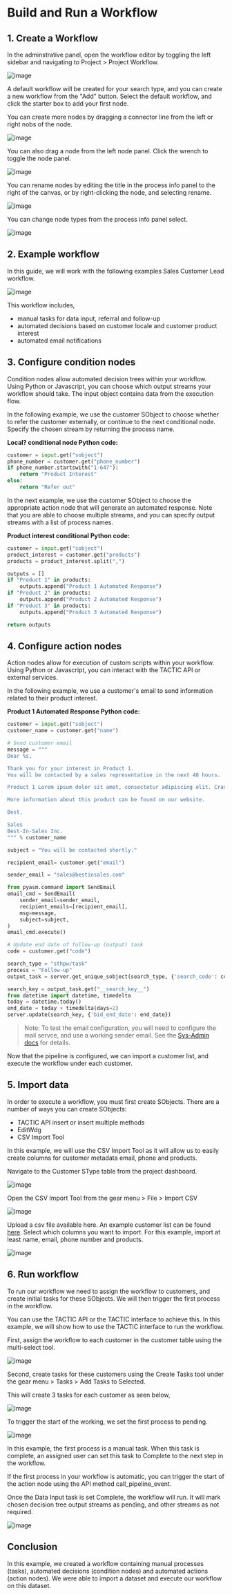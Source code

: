 
# Build and Run a Workflow


## 1. Create a Workflow

In the adminstrative panel, open the workflow editor by toggling the left sidebar and navigating to Project > Project Workflow.


![image](media/quick-start-build-workflow-1.gif)

A default workflow will be created for your search type, and you can create a new workflow from the "Add" button. Select the default workflow, 
and click the starter box to add your first node. 

You can create more nodes by dragging a connector line from the left or right nobs of the node.


![image](media/quick-start-build-workflow-2.gif)


You can also drag a node from the left node panel. Click the wrench to toggle the node panel.


![image](media/quick-start-build-workflow-3.gif)


You can rename nodes by editing the title in the process info panel to the right of the canvas, or by right-clicking the node, and selecting rename.


![image](media/quick-start-build-workflow-4.gif)


You can change node types from the process info panel select.

![image](media/quick-start-build-workflow-5.gif)




## 2. Example workflow

In this guide, we will work with the following examples Sales Customer Lead workflow. 

![image](media/quick-start-build-workflow-6.PNG)

This workflow includes,

- manual tasks for data input, referral and follow-up
- automated decisions based on customer locale and customer product interest
- automated email notifications



## 3. Configure condition nodes

Condition nodes allow automated decision trees within your workflow. Using Python or Javascript, you can choose which output streams your workflow should take. The input object contains data from the execution flow.

In the following example, we use the customer SObject to choose whether to refer the customer externally, or continue to the next conditional node.
Specify the chosen stream by returning the process name.

**Local? conditional node Python code:**

```Python
customer = input.get("sobject")
phone_number = customer.get("phone_number")
if phone_number.startswith("1-647"):
    return "Product Interest"
else:
    return "Refer out"
```

In the next example, we use the customer SObject to choose the appropriate action node that will generate an automated response.
Note that you are able to choose multiple streams, and you can specify output streams with a list of process names.

**Product interest conditional Python code:**

```Python
customer = input.get("sobject")
product_interest = customer.get("products")
products = product_interest.split(",")

outputs = []
if "Product 1" in products:
    outputs.append("Product 1 Automated Response")
if "Product 2" in products:
    outputs.append("Product 2 Automated Response")
if "Product 3" in products:
    outputs.append("Product 3 Automated Response")

return outputs
```

## 4. Configure action nodes

Action nodes allow for execution of custom scripts within your workflow. Using Python or Javascript, you can interact with the TACTIC API or external services. 

In the following example, we use a customer's email to send information related to their product interest.

**Product 1 Automated Response Python code:**

```Python
customer = input.get("sobject")
customer_name = customer.get("name")

# Send customer email
message = """
Dear %s,

Thank you for your interest in Product 1.
You will be contacted by a sales representative in the next 48 hours.

Product 1 Lorem ipsum dolor sit amet, consectetur adipiscing elit. Cras et nibh est. Quisque sit amet auctor enim, a lobortis tellus. Suspendisse semper vel nulla nec cursus. Sed sodales metus sit amet mauris consectetur, eget facilisis ipsum lacinia. Cras tristique elit vel iaculis interdum. Maecenas velit est, ultrices a pharetra sagittis, placerat vel sem. In sodales purus non mauris porta, non sagittis risus posuere. Nam non hendrerit est, sed euismod dui. Vivamus congue gravida sem, eget pretium nulla pretium vel. Suspendisse eu eros non velit tristique venenatis porttitor et eros. Vivamus sed nisl non quam ultrices varius. 

More information about this product can be found on our website.

Best,

Sales
Best-In-Sales Inc.
""" % customer_name

subject = "You will be contacted shortly."

recipient_email= customer.get("email")

sender_email = "sales@bestinsales.com"

from pyasm.command import SendEmail
email_cmd = SendEmail(
    sender_email=sender_email,
    recipient_emails=[recipient_email],
    msg=message,
    subject=subject,
)
email_cmd.execute()

# Update end date of follow-up (output) task
code = customer.get("code")

search_type = "sthpw/task"
process = "Follow-up"
output_task = server.get_unique_sobject(search_type, {'search_code': code, "process": process})

search_key = output_task.get("__search_key__")
from datetime import datetime, timedelta
today = datetime.today()
end_date = today + timedelta(days=2)
server.update(search_key, {'bid_end_date': end_date})
```

> Note: To test the email configuration, you will need to configure the mail servce, and use a working sender email.
See the [Sys-Admin docs](http://community.southpawtech.com/docs/sys-admin/setup-email/) for details.

Now that the pipeline is configured, we can import a customer list, and execute the workflow under each customer.

## 5. Import data

In order to execute a workflow, you must first create SObjects. There are a number of ways you can create SObjects:

- TACTIC API insert or insert multiple methods
- EditWdg
- CSV Import Tool

In this example, we will use the CSV Import Tool as it will allow us to easily create columns for customer metadata email, phone and products.

Navigate to the Customer SType table from the project dashboard.

![image](media/quick-start-import-data-0.gif)

Open the CSV Import Tool from the gear menu > File > Import CSV

![image](media/quick-start-import-data-1.png) 

Upload a csv file available here. An example customer list can be found [here](data/customer_data.csv).
Select which columns you want to import. For this example, import at least name, email, phone number and products. 

![image](media/quick-start-import-data-2.gif)


## 6. Run workflow

To run our workflow we need to assign the workflow to customers, and create initial tasks for these SObjects. We will then trigger the first process in the workflow.

You can use the TACTIC API or the TACTIC interface to achieve this. In this example, we will show how to use the TACTIC interface to run the workflow.

First, assign the workflow to each customer in the customer table using the multi-select tool.

![image](media/quick-start-run-workflow-1.gif)

Second, create tasks for these customers using the Create Tasks tool under the gear menu > Tasks > Add Tasks to Selected.

This will create 3 tasks for each customer as seen below,

![image](media/quick-start-run-workflow-2.PNG)

To trigger the start of the working, we set the first process to pending.

![image](media/quick-start-run-workflow-3.gif)

In this example, the first process is a manual task. When this task is complete, an assigned user can set this task to Complete to the next step in the workflow. 

If the first process in your workflow is automatic, you can trigger the start of the action node using the API method call_pipeline_event.

Once the Data Input task is set Complete, the workflow will run. It will mark chosen decision tree output streams as pending, and other streams as not required.

![image](media/quick-start-run-workflow-4.PNG)

## Conclusion

In this example, we created a workflow containing manual processes (tasks), automated decisions (condition nodes) and automated actions (action nodes).
We were able to import a dataset and execute our workflow on this dataset.

